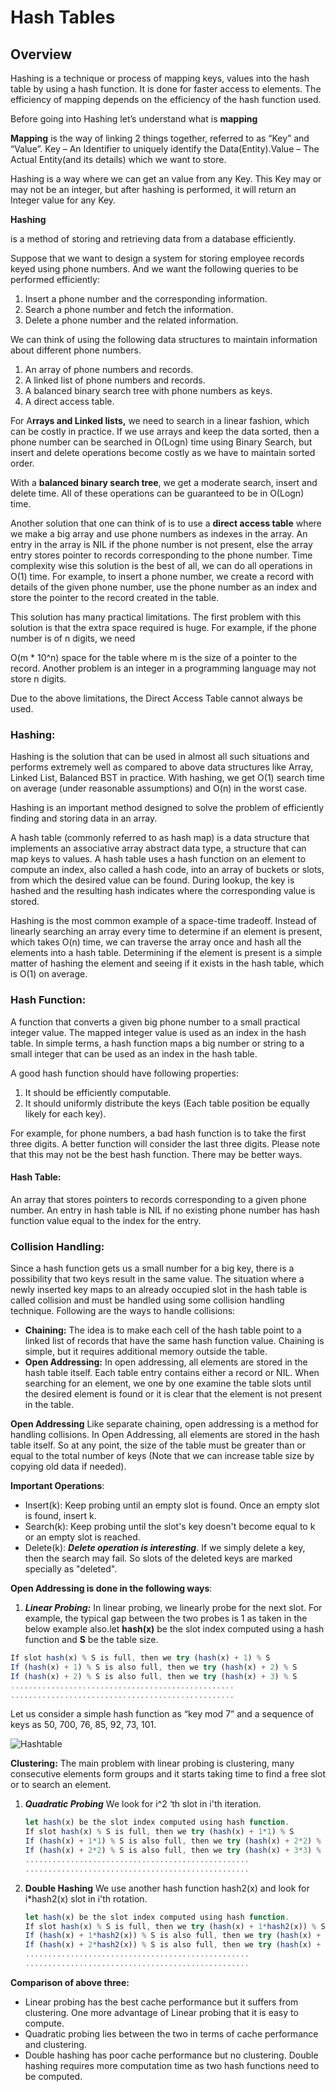 # **Hash Tables**

## Overview

Hashing is a technique or process of mapping keys, values into the hash table by using a hash function. It is done for faster access to elements. The efficiency of mapping depends on the efficiency of the hash function used.

Before going into Hashing let’s understand what is **mapping**

**Mapping** is the way of linking 2 things together, referred to as “Key” and “Value”. Key – An Identifier to uniquely identify the Data(Entity).Value – The Actual Entity(and its details) which we want to store.

Hashing is a way where we can get an value from any Key. This Key may or may not be an integer, but after hashing is performed, it will return an Integer value for any Key.

**Hashing**

is a method of storing and retrieving data from a database efficiently.

Suppose that we want to design a system for storing employee records keyed using phone numbers. And we want the following queries to be performed efficiently:

1. Insert a phone number and the corresponding information.
2. Search a phone number and fetch the information.
3. Delete a phone number and the related information.

We can think of using the following data structures to maintain information about different phone numbers.

1. An array of phone numbers and records.
2. A linked list of phone numbers and records.
3. A balanced binary search tree with phone numbers as keys.
4. A direct access table.

For A**rrays and Linked lists,** we need to search in a linear fashion, which can be costly in practice. If we use arrays and keep the data sorted, then a phone number can be searched in O(Logn) time using Binary Search, but insert and delete operations become costly as we have to maintain sorted order.

With a **balanced binary search tree**, we get a moderate search, insert and delete time. All of these operations can be guaranteed to be in O(Logn) time.

Another solution that one can think of is to use a **direct access table** where we make a big array and use phone numbers as indexes in the array. An entry in the array is NIL if the phone number is not present, else the array entry stores pointer to records corresponding to the phone number. Time complexity wise this solution is the best of all, we can do all operations in O(1) time. For example, to insert a phone number, we create a record with details of the given phone number, use the phone number as an index and store the pointer to the record created in the table.

This solution has many practical limitations. The first problem with this solution is that the extra space required is huge. For example, if the phone number is of n digits, we need 

O(m * 10^n) space for the table where m is the size of a pointer to the record. Another problem is an integer in a programming language may not store n digits.

Due to the above limitations, the Direct Access Table cannot always be used.

### **Hashing:**
Hashing is the solution that can be used in almost all such situations and performs extremely well as compared to above data structures like Array, Linked List, Balanced BST in practice. With hashing, we get O(1) search time on average (under reasonable assumptions) and O(n) in the worst case.

Hashing is an important method designed to solve the problem of efficiently finding and storing data in an array.

A hash table (commonly referred to as hash map) is a data structure that implements an associative array abstract data type, a structure that can map keys to values. A hash table uses a hash function on an element to compute an index, also called a hash code, into an array of buckets or slots, from which the desired value can be found. During lookup, the key is hashed and the resulting hash indicates where the corresponding value is stored.

Hashing is the most common example of a space-time tradeoff. Instead of linearly searching an array every time to determine if an element is present, which takes O(n) time, we can traverse the array once and hash all the elements into a hash table. Determining if the element is present is a simple matter of hashing the element and seeing if it exists in the hash table, which is O(1) on average.

### **Hash Function:**

A function that converts a given big phone number to a small practical integer value. The mapped integer value is used as an index in the hash table. In simple terms, a hash function maps a big number or string to a small integer that can be used as an index in the hash table.

A good hash function should have following properties:

1. It should be efficiently computable.
2. It should uniformly distribute the keys (Each table position be equally likely for each key).

For example, for phone numbers, a bad hash function is to take the first three digits. A better function will consider the last three digits. Please note that this may not be the best hash function. There may be better ways.

#### **Hash Table:**
An array that stores pointers to records corresponding to a given phone number. An entry in hash table is NIL if no existing phone number has hash function value equal to the index for the entry.

### **Collision Handling:**

Since a hash function gets us a small number for a big key, there is a possibility that two keys result in the same value. The situation where a newly inserted key maps to an already occupied slot in the hash table is called collision and must be handled using some collision handling technique. Following are the ways to handle collisions:

- **Chaining:** The idea is to make each cell of the hash table point to a linked list of records that have the same hash function value. Chaining is simple, but it requires additional memory outside the table.
- **Open Addressing:** In open addressing, all elements are stored in the hash table itself. Each table entry contains either a record or NIL. When searching for an element, we one by one examine the table slots until the desired element is found or it is clear that the element is not present in the table.

**Open Addressing**
Like separate chaining, open addressing is a method for handling collisions. In Open Addressing, all elements are stored in the hash table itself. So at any point, the size of the table must be greater than or equal to the total number of keys (Note that we can increase table size by copying old data if needed).

**Important Operations**:

- Insert(k): Keep probing until an empty slot is found. Once an empty slot is found, insert k.
- Search(k): Keep probing until the slot's key doesn't become equal to k or an empty slot is reached.
- Delete(k): ***Delete operation is interesting***. If we simply delete a key, then the search may fail. So slots of the deleted keys are marked specially as "deleted".

**Open Addressing is done in the following ways**:

1. ***Linear Probing:*** In linear probing, we linearly probe for the next slot. For example, the typical gap between the two probes is 1 as taken in the below example also.let **hash(x)** be the slot index computed using a hash function and **S** be the table size.

```jsx
If slot hash(x) % S is full, then we try (hash(x) + 1) % S
If (hash(x) + 1) % S is also full, then we try (hash(x) + 2) % S
If (hash(x) + 2) % S is also full, then we try (hash(x) + 3) % S 
..................................................
..................................................
```

Let us consider a simple hash function as “key mod 7” and a sequence of keys as 50, 700, 76, 85, 92, 73, 101.

![Hashtable](https://s3.us-west-2.amazonaws.com/secure.notion-static.com/8cd0920f-0eba-4985-9a26-0e15e43da0e1/Untitled.png?X-Amz-Algorithm=AWS4-HMAC-SHA256&X-Amz-Content-Sha256=UNSIGNED-PAYLOAD&X-Amz-Credential=AKIAT73L2G45EIPT3X45%2F20220726%2Fus-west-2%2Fs3%2Faws4_request&X-Amz-Date=20220726T155930Z&X-Amz-Expires=86400&X-Amz-Signature=8c9b5450bbb8ec7e458599d9e2679e25eeb63e309da66277d61eb7ca03e7b794&X-Amz-SignedHeaders=host&response-content-disposition=filename%20%3D%22Untitled.png%22&x-id=GetObject)

**Clustering:** The main problem with linear probing is clustering, many consecutive elements form groups and it starts taking time to find a free slot or to search an element.

1. ***Quadratic Probing*** We look for i^2 ‘th slot in i'th iteration.
    
    ```jsx
    let hash(x) be the slot index computed using hash function.
    If slot hash(x) % S is full, then we try (hash(x) + 1*1) % S
    If (hash(x) + 1*1) % S is also full, then we try (hash(x) + 2*2) % S
    If (hash(x) + 2*2) % S is also full, then we try (hash(x) + 3*3) % S
    ..................................................
    ..................................................
    ```
    
2. **Double Hashing** We use another hash function hash2(x) and look for i*hash2(x) slot in i'th rotation.
    
    ```jsx
    let hash(x) be the slot index computed using hash function.
    If slot hash(x) % S is full, then we try (hash(x) + 1*hash2(x)) % S
    If (hash(x) + 1*hash2(x)) % S is also full, then we try (hash(x) + 2*hash2(x)) % S
    If (hash(x) + 2*hash2(x)) % S is also full, then we try (hash(x) + 3*hash2(x)) % S
    ..................................................
    ..................................................
    ```
    

**Comparison of above three:**

- Linear probing has the best cache performance but it suffers from clustering. One more advantage of Linear probing that it is easy to compute.
- Quadratic probing lies between the two in terms of cache performance and clustering.
- Double hashing has poor cache performance but no clustering. Double hashing requires more computation time as two hash functions need to be computed.
